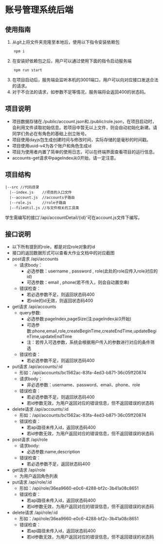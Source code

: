 # 账号管理系统后端
## 使用指南
1. 从git上将文件夹克隆至本地后，使用以下指令安装依赖包
```
    npm i
```

2. 在安装好依赖包之后，用户可以通过使用下面的指令启动服务端
```
    npm run start
```
3. 在项目启动后，服务端会监听本机的3001端口，用户可以向对应接口发送合法的请求。
4. 对于不合法的请求，如参数不足等情况，服务端将会返回400的状态码。

## 项目说明
+ 项目数据存储在./public/account.json和./public/role.json，在项目启动时，会利用文件读取初始信息。若项目中暂无以上文件，则会自动初始化新建。请同学们务必在有角色的基础上创立账号。
+ 项目使用dayjs包生成创建时间与修改时间，实际存储的是毫秒的时间戳。
+ 项目使用uuid-v4为各个账户和角色生成id
+ 项目为使用者内置了简单的使用日志，可以在终端界面查看项目的运行信息。
+ accounts-get请求中pageIndex从0开始，请一定注意。

## 项目结构

```shell
|--src //代码目录
  |--index.js    //项目的入口文件
  |--account.js  //accounts子路由
  |--role.js     //role子路由
  |--fileUtil.js //与文件相关的工具类
```

学生需编写的接口'/api/accountDetail/{id}'可在account.js文件下编写。

## 接口说明
+ 以下所有提到的role，都是对应role对象的id
+ 接口的返回数据形式可以查看大作业文档中的对应截图
+ post请求 /api/accounts
    + 请求body：
        + 必选参数：username , password , role(此处的role应传入role对应的id)
        + 可选参数：email , phone(若不传入，则会自动置空串)
    + 错误检查：
        + 若必选参数不足，则返回状态码400
        + 若role的id无效，则返回状态码400
+ get请求 /api/accounts
    + query参数:
        + 必选参数:pageIndex,pageSize(注:pageIndex从0开始)
        + 可选参数:phone,email,role,createBeginTime,createEndTime,updateBeginTime,updateEndTime
        + 注：若传入可选参数，系统会根据用户传入的参数进行对应的条件筛选
    + 错误检查：
        + 若必选参数不足，则返回状态码400
+ put请求 /api/accounts/:id
    + 形如：/api/accounts/bc1562ac-83fa-4ed3-b871-36c05ff20874
    + 请求body：
        + 非必选参数：username、password、email、phone、role
    + 错误检查：
        + 若必选参数不足，则返回状态码400
        + 若id参数无效，为用户返回对应的错误信息，但不返回错误的状态码
+ delete请求 /api/accounts/:id
    + 形如：/api/accounts/bc1562ac-83fa-4ed3-b871-36c05ff20874
    + 错误检查：
        + 若api路径未传入id，返回状态码400
        + 若id参数无效，为用户返回对应的错误信息，但不返回错误的状态码
+ post请求 /api/role
    + 请求body:
        + 必选参数:name,description
    + 错误检查：
        + 若必选参数不足，返回状态码400
+ get请求 /api/role
    + 为用户返回角色列表
+ put请求 /api/role/:id
    + 形如：/api/role/36ea9660-e0c6-4288-bf2c-3b41a08c8651
    + 错误检查：
        + 若api路径未传入id，返回状态码400
        + 若id参数无效，为用户返回对应的错误信息，但不返回错误的状态码
+ delete请求 /api/role/:id
    + 形如：/api/role/36ea9660-e0c6-4288-bf2c-3b41a08c8651
    + 错误检查：
        + 若api路径未传入id，返回状态码400
        + 若id参数无效，为用户返回对应的错误信息，但不返回错误的状态码